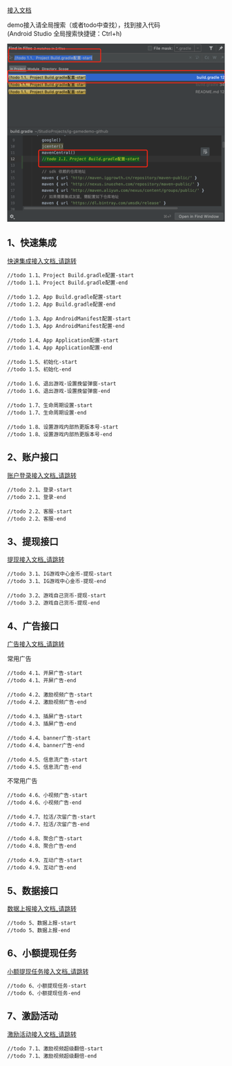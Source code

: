[接入文档](http://dev.iggrowth.cn/sdk/docs/index.html#/native_v2/README.md)

demo接入请全局搜索（或者todo中查找），找到接入代码<br/>
(Android Studio 全局搜索快捷键：Ctrl+h)

![image.png](./imgs/search.png)

## 1、快速集成
[快速集成接入文档_请跳转](http://dev.iggrowth.cn/sdk/docs/index.html#/native_v2/quick_in)

    //todo 1.1、Project Build.gradle配置-start
    //todo 1.1、Project Build.gradle配置-end
    
    //todo 1.2、App Build.gradle配置-start
    //todo 1.2、App Build.gradle配置-end
    
    //todo 1.3、App AndroidManifest配置-start
    //todo 1.3、App AndroidManifest配置-end
    
    //todo 1.4、App Application配置-start
    //todo 1.4、App Application配置-end
    
    //todo 1.5、初始化-start
    //todo 1.5、初始化-end
    
    //todo 1.6、退出游戏-设置挽留弹窗-start
    //todo 1.6、退出游戏-设置挽留弹窗-end
    
    //todo 1.7、生命周期设置-start
    //todo 1.7、生命周期设置-end
    
    //todo 1.8、设置游戏内部热更版本号-start
    //todo 1.8、设置游戏内部热更版本号-end

## 2、账户接口
[账户登录接入文档_请跳转](http://dev.iggrowth.cn/sdk/docs/index.html#/native_v2/api_account)

    //todo 2.1、登录-start
    //todo 2.1、登录-end

    //todo 2.2、客服-start
    //todo 2.2、客服-end

## 3、提现接口
[提现接入文档_请跳转](http://dev.iggrowth.cn/sdk/docs/index.html#/native_v2/api_withdraw)

    //todo 3.1、IG游戏中心金币-提现-start
    //todo 3.1、IG游戏中心金币-提现-end
    
    //todo 3.2、游戏自己货币-提现-start
    //todo 3.2、游戏自己货币-提现-end

## 4、广告接口
[广告接入文档_请跳转](http://dev.iggrowth.cn/sdk/docs/index.html#/native_v2/api_ads)

常用广告

    //todo 4.1、开屏广告-start
    //todo 4.1、开屏广告-end
    
    //todo 4.2、激励视频广告-start
    //todo 4.2、激励视频广告-end
    
    //todo 4.3、插屏广告-start
    //todo 4.3、插屏广告-end
    
    //todo 4.4、banner广告-start
    //todo 4.4、banner广告-end
    
    //todo 4.5、信息流广告-start
    //todo 4.5、信息流广告-end

不常用广告

    //todo 4.6、小视频广告-start
    //todo 4.6、小视频广告-end
    
    //todo 4.7、拉活/次留广告-start
    //todo 4.7、拉活/次留广告-end
    
    //todo 4.8、聚合广告-start
    //todo 4.8、聚合广告-end
    
    //todo 4.9、互动广告-start
    //todo 4.9、互动广告-end

## 5、数据接口
[数据上报接入文档_请跳转](http://dev.iggrowth.cn/sdk/docs/index.html#/native_v2/api_data)

    //todo 5、数据上报-start
    //todo 5、数据上报-end

## 6、小额提现任务
[小额提现任务接入文档_请跳转](http://dev.iggrowth.cn/sdk/docs/index.html#/native_v2/api_ads_ka)

    //todo 6、小额提现任务-start
    //todo 6、小额提现任务-end

## 7、激励活动
[激励活动接入文档_请跳转](http://dev.iggrowth.cn/sdk/docs/index.html#/native_v2/api_extra_task)

    //todo 7.1、激励视频超级翻倍-start
    //todo 7.1、激励视频超级翻倍-end
